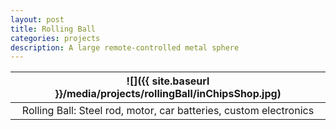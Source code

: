 ```yaml
---
layout: post
title: Rolling Ball
categories: projects
description: A large remote-controlled metal sphere
---
```


![]({{ site.baseurl }}/media/projects/rollingBall/inChipsShop.jpg) |
:----------: |
Rolling Ball: Steel rod, motor, car batteries, custom electronics |

